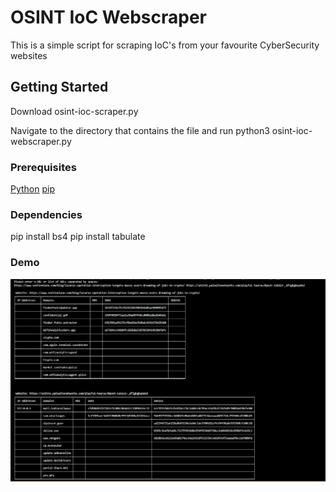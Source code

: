 # OSINT IoC Webscraper

This is a simple script for scraping IoC's from your favourite CyberSecurity websites

## Getting Started

Download osint-ioc-scraper.py

Navigate to the directory that contains the file and run python3 osint-ioc-webscraper.py

### Prerequisites

[Python](https://www.python.org/downloads/)
[pip](https://pypi.org/project/pip/)


### Dependencies

pip install bs4
pip install tabulate


### Demo

![Demo Image](demo.PNG)